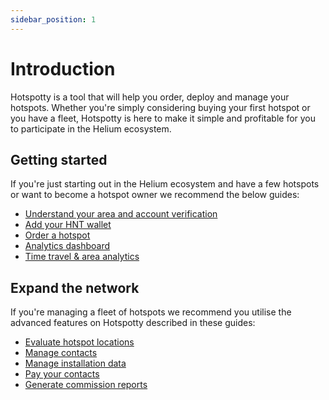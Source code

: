 ```yaml
---
sidebar_position: 1
---
```


# Introduction

Hotspotty is a tool that will help you order, deploy and manage your hotspots. Whether you're simply considering buying your first hotspot or you have a fleet, Hotspotty is here to make it simple and profitable for you to participate in the Helium ecosystem.

## Getting started

If you're just starting out in the Helium ecosystem and have a few hotspots or want to become a hotspot owner we recommend the below guides:

- [Understand your area and account verification](./getting-started/understand-your-area-and-account-verification.md)
- [Add your HNT wallet](./getting-started/verify-your-wallet.md)
- [Order a hotspot](./getting-started/order-a-hotspot.md)
- [Analytics dashboard](./getting-started/analytics-dashboard)
- [Time travel & area analytics](./getting-started/time-travel)

## Expand the network

If you're managing a fleet of hotspots we recommend you utilise the advanced features on Hotspotty described in these guides:

- [Evaluate hotspot locations](./expand-the-network/evaluate-hotspot-locations.md)
- [Manage contacts](./expand-the-network/manage-contacts.md)
- [Manage installation data](./expand-the-network/manage-installation-data.md)
- [Pay your contacts](./expand-the-network/pay-your-contacts.md)
- [Generate commission reports](./expand-the-network/generate-commission-reports.md)
